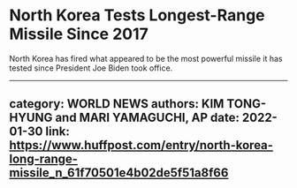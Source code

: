 # North Korea Tests Longest-Range Missile Since 2017

North Korea has fired what appeared to be the most powerful missile it has tested since President Joe Biden took office.

---
category: WORLD NEWS
authors: KIM TONG-HYUNG and MARI YAMAGUCHI, AP
date: 2022-01-30
link: https://www.huffpost.com/entry/north-korea-long-range-missile_n_61f70501e4b02de5f51a8f66
---
